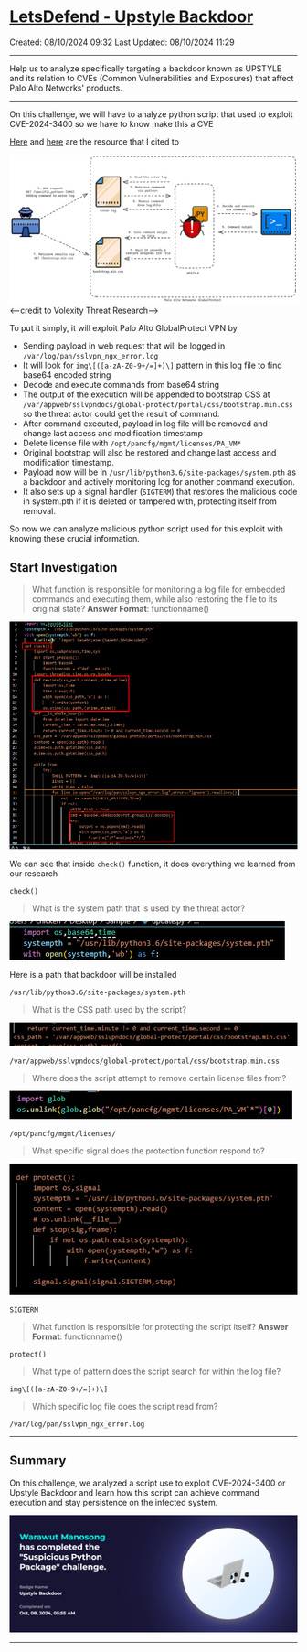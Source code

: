 # [LetsDefend - Upstyle Backdoor](https://app.letsdefend.io/challenge/upstyle-backdoor)
Created: 08/10/2024 09:32
Last Updated: 08/10/2024 11:29
* * *
Help us to analyze specifically targeting a backdoor known as UPSTYLE and its relation to CVEs (Common Vulnerabilities and Exposures) that affect Palo Alto Networks' products.
* * *
On this challenge, we will have to analyze python script that used to exploit CVE-2024-3400 so we have to know make this a CVE

[Here](https://www.volexity.com/blog/2024/04/12/zero-day-exploitation-of-unauthenticated-remote-code-execution-vulnerability-in-globalprotect-cve-2024-3400/) and [here](https://www.zscaler.com/blogs/security-research/look-cve-2024-3400-activity-and-upstyle-backdoor-technical-analysis) are the resource that I cited to

![e3e28d97c274cbc29519d61fba44a54d.png](/resources/e3e28d97c274cbc29519d61fba44a54d.png)
<--credit to Volexity Threat Research-->

To put it simply, it will exploit Palo Alto GlobalProtect VPN by 
- Sending payload in web request that will be logged in `/var/log/pan/sslvpn_ngx_error.log`
- It will look for `img\[([a-zA-Z0-9+/=]+)\]` pattern in this log file to find base64 encoded string 
- Decode and execute commands from base64 string
- The output of the execution will be appended to bootstrap CSS at `/var/appweb/sslvpndocs/global-protect/portal/css/bootstrap.min.css` so the threat actor could get the result of command.
- After command executed, payload in log file will be removed and change last access and modification timestamp
- Delete license file with `/opt/pancfg/mgmt/licenses/PA_VM*` 
- Original bootstrap will also be restored and change last access and modification timestamp.
- Payload now will be in `/usr/lib/python3.6/site-packages/system.pth` as a backdoor and actively monitoring log for another command execution. 
- It also sets up a signal handler (`SIGTERM`) that restores the malicious code in system.pth if it is deleted or tampered with, protecting itself from removal.

So now we can analyze malicious python script used for this exploit with knowing these crucial information.

## Start Investigation
>What function is responsible for monitoring a log file for embedded commands and executing them, while also restoring the file to its original state?
**Answer Format**: functionname()

![0db51865f73626616f8a62070cc255df.png](/resources/0db51865f73626616f8a62070cc255df.png)

We can see that inside `check()` function, it does everything we learned from our research

```
check()
```

>What is the system path that is used by the threat actor?

![658875d0514407d9e67c703b081066c1.png](/resources/658875d0514407d9e67c703b081066c1.png)

Here is a path that backdoor will be installed

```
/usr/lib/python3.6/site-packages/system.pth
```

>What is the CSS path used by the script?

![02287993aa5d6c5e11ae7e0aeaa5c278.png](/resources/02287993aa5d6c5e11ae7e0aeaa5c278.png)
```
/var/appweb/sslvpndocs/global-protect/portal/css/bootstrap.min.css
```

>Where does the script attempt to remove certain license files from?

![0f12e5a88e4526f0d4eb59b86b6388c1.png](/resources/0f12e5a88e4526f0d4eb59b86b6388c1.png)
```
/opt/pancfg/mgmt/licenses/
```

>What specific signal does the protection function respond to?

![92d12103a221a6553d496907bab8d435.png](/resources/92d12103a221a6553d496907bab8d435.png)
```
SIGTERM
```

>What function is responsible for protecting the script itself?
**Answer Format**: functionname()
```
protect()
```

>What type of pattern does the script search for within the log file?
```
img\[([a-zA-Z0-9+/=]+)\]
```

>Which specific log file does the script read from?
```
/var/log/pan/sslvpn_ngx_error.log
```
* * *
## Summary
On this challenge, we analyzed a script use to exploit CVE-2024-3400 or Upstyle Backdoor and learn how this script can achieve command execution and stay persistence on the infected system.

<div align=center>

![75ecec2300e453c6a533b2d2542916c8.png](/resources/75ecec2300e453c6a533b2d2542916c8.png)
</div>

* * *
